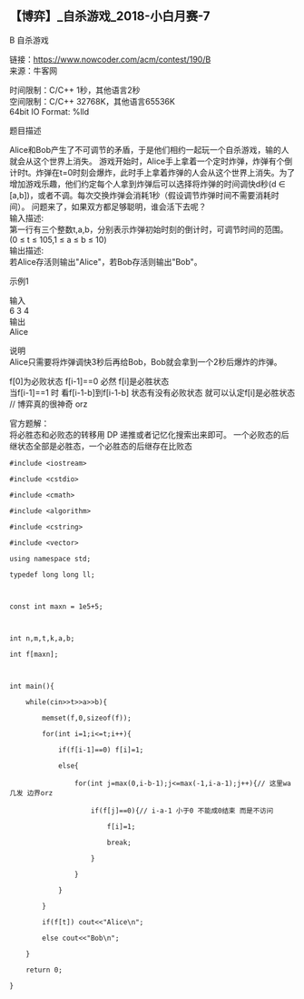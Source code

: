 ## 【博弈】_自杀游戏_2018-小白月赛-7

B 自杀游戏

链接：<https://www.nowcoder.com/acm/contest/190/B>  
来源：牛客网

时间限制：C/C++ 1秒，其他语言2秒  
空间限制：C/C++ 32768K，其他语言65536K  
64bit IO Format: %lld

题目描述

Alice和Bob产生了不可调节的矛盾，于是他们相约一起玩一个自杀游戏，输的人就会从这个世界上消失。
游戏开始时，Alice手上拿着一个定时炸弹，炸弹有个倒计时t。炸弹在t=0时刻会爆炸，此时手上拿着炸弹的人会从这个世界上消失。为了增加游戏乐趣，他们约定每个人拿到炸弹后可以选择将炸弹的时间调快d秒(d
∈ [a,b])，或者不调。每次交换炸弹会消耗1秒（假设调节炸弹时间不需要消耗时间）。 问题来了，如果双方都足够聪明，谁会活下去呢？  
输入描述:  
第一行有三个整数t,a,b，分别表示炸弹初始时刻的倒计时，可调节时间的范围。(0 ≤ t ≤ 105,1 ≤ a ≤ b ≤ 10)  
输出描述:  
若Alice存活则输出"Alice"，若Bob存活则输出"Bob"。

示例1

输入  
6 3 4  
输出  
Alice

说明  
Alice只需要将炸弹调快3秒后再给Bob，Bob就会拿到一个2秒后爆炸的炸弹。

f[0]为必败状态 f[i-1]==0 必然 f[i]是必胜状态  
当f[i-1]==1 时 看f[i-1-b]到f[i-1-b] 状态有没有必败状态 就可以认定f[i]是必胜状态  
// 博弈真的很神奇 orz

官方题解：  
将必胜态和必败态的转移用 DP 递推或者记忆化搜索出来即可。 一个必败态的后继状态全部是必胜态，一个必胜态的后继存在比败态

    
    
    #include <iostream>
    #include <cstdio>
    #include <cmath>
    #include <algorithm>
    #include <cstring>
    #include <vector>
    using namespace std;
    typedef long long ll;
    
    const int maxn = 1e5+5;
     
    int n,m,t,k,a,b; 
    int f[maxn];
     
    int main(){
    	while(cin>>t>>a>>b){
    		memset(f,0,sizeof(f));
    		for(int i=1;i<=t;i++){
    			if(f[i-1]==0) f[i]=1;
    			else{
    				for(int j=max(0,i-b-1);j<=max(-1,i-a-1);j++){// 这里wa几发 边界orz
    					if(f[j]==0){// i-a-1 小于0 不能成0结束 而是不访问
    						f[i]=1;
    						break;
    					}
    				}
    			}
    		}
    		if(f[t]) cout<<"Alice\n";
    		else cout<<"Bob\n";
    	}
        return 0;
    }
    

